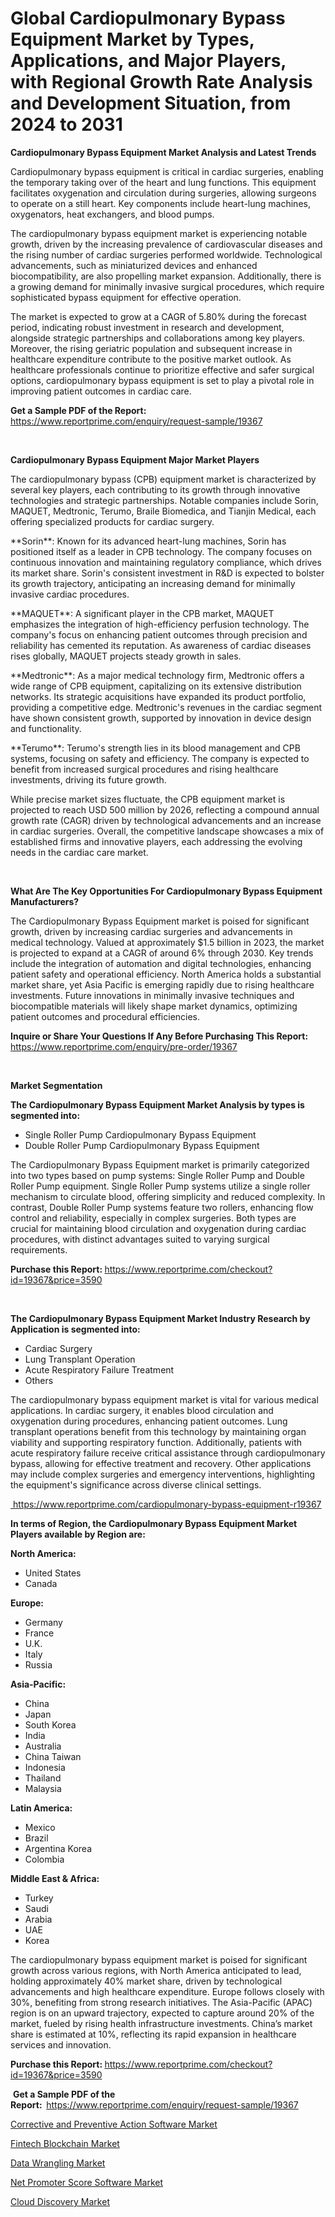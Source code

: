 <p><h1>Global Cardiopulmonary Bypass Equipment Market by Types, Applications, and Major Players, with Regional Growth Rate Analysis and Development Situation, from 2024 to 2031</h1></p><p><strong>Cardiopulmonary Bypass Equipment Market Analysis and Latest Trends</strong></p>
<p><p>Cardiopulmonary bypass equipment is critical in cardiac surgeries, enabling the temporary taking over of the heart and lung functions. This equipment facilitates oxygenation and circulation during surgeries, allowing surgeons to operate on a still heart. Key components include heart-lung machines, oxygenators, heat exchangers, and blood pumps. </p><p>The cardiopulmonary bypass equipment market is experiencing notable growth, driven by the increasing prevalence of cardiovascular diseases and the rising number of cardiac surgeries performed worldwide. Technological advancements, such as miniaturized devices and enhanced biocompatibility, are also propelling market expansion. Additionally, there is a growing demand for minimally invasive surgical procedures, which require sophisticated bypass equipment for effective operation.</p><p>The market is expected to grow at a CAGR of 5.80% during the forecast period, indicating robust investment in research and development, alongside strategic partnerships and collaborations among key players. Moreover, the rising geriatric population and subsequent increase in healthcare expenditure contribute to the positive market outlook. As healthcare professionals continue to prioritize effective and safer surgical options, cardiopulmonary bypass equipment is set to play a pivotal role in improving patient outcomes in cardiac care.</p></p>
<p><strong>Get a Sample PDF of the Report:&nbsp;</strong> <a href="https://www.reportprime.com/enquiry/request-sample/19367?utm_campaign=1080&utm_medium=2&utm_source=Github&utm_content=ia&utm_term=23112024&utm_id=cardiopulmonary-bypass-equipment">https://www.reportprime.com/enquiry/request-sample/19367</a></p>
<p>&nbsp;</p>
<p><strong>Cardiopulmonary Bypass Equipment Major Market Players</strong></p>
<p><p>The cardiopulmonary bypass (CPB) equipment market is characterized by several key players, each contributing to its growth through innovative technologies and strategic partnerships. Notable companies include Sorin, MAQUET, Medtronic, Terumo, Braile Biomedica, and Tianjin Medical, each offering specialized products for cardiac surgery.</p><p>**Sorin**: Known for its advanced heart-lung machines, Sorin has positioned itself as a leader in CPB technology. The company focuses on continuous innovation and maintaining regulatory compliance, which drives its market share. Sorin's consistent investment in R&D is expected to bolster its growth trajectory, anticipating an increasing demand for minimally invasive cardiac procedures.</p><p>**MAQUET**: A significant player in the CPB market, MAQUET emphasizes the integration of high-efficiency perfusion technology. The company's focus on enhancing patient outcomes through precision and reliability has cemented its reputation. As awareness of cardiac diseases rises globally, MAQUET projects steady growth in sales.</p><p>**Medtronic**: As a major medical technology firm, Medtronic offers a wide range of CPB equipment, capitalizing on its extensive distribution networks. Its strategic acquisitions have expanded its product portfolio, providing a competitive edge. Medtronic's revenues in the cardiac segment have shown consistent growth, supported by innovation in device design and functionality.</p><p>**Terumo**: Terumo's strength lies in its blood management and CPB systems, focusing on safety and efficiency. The company is expected to benefit from increased surgical procedures and rising healthcare investments, driving its future growth.</p><p>While precise market sizes fluctuate, the CPB equipment market is projected to reach USD 500 million by 2026, reflecting a compound annual growth rate (CAGR) driven by technological advancements and an increase in cardiac surgeries. Overall, the competitive landscape showcases a mix of established firms and innovative players, each addressing the evolving needs in the cardiac care market.</p></p>
<p>&nbsp;</p>
<p><strong>What Are The Key Opportunities For Cardiopulmonary Bypass Equipment Manufacturers?</strong></p>
<p><p>The Cardiopulmonary Bypass Equipment market is poised for significant growth, driven by increasing cardiac surgeries and advancements in medical technology. Valued at approximately $1.5 billion in 2023, the market is projected to expand at a CAGR of around 6% through 2030. Key trends include the integration of automation and digital technologies, enhancing patient safety and operational efficiency. North America holds a substantial market share, yet Asia Pacific is emerging rapidly due to rising healthcare investments. Future innovations in minimally invasive techniques and biocompatible materials will likely shape market dynamics, optimizing patient outcomes and procedural efficiencies.</p></p>
<p><strong>Inquire or Share Your Questions If Any Before Purchasing This Report:</strong> <a href="https://www.reportprime.com/enquiry/pre-order/19367?utm_campaign=1080&utm_medium=2&utm_source=Github&utm_content=ia&utm_term=23112024&utm_id=cardiopulmonary-bypass-equipment">https://www.reportprime.com/enquiry/pre-order/19367</a></p>
<p>&nbsp;</p>
<p><strong>Market Segmentation</strong></p>
<p><strong>The Cardiopulmonary Bypass Equipment Market Analysis by types is segmented into:</strong></p>
<p><ul><li>Single Roller Pump Cardiopulmonary Bypass Equipment</li><li>Double Roller Pump Cardiopulmonary Bypass Equipment</li></ul></p>
<p><p>The Cardiopulmonary Bypass Equipment market is primarily categorized into two types based on pump systems: Single Roller Pump and Double Roller Pump equipment. Single Roller Pump systems utilize a single roller mechanism to circulate blood, offering simplicity and reduced complexity. In contrast, Double Roller Pump systems feature two rollers, enhancing flow control and reliability, especially in complex surgeries. Both types are crucial for maintaining blood circulation and oxygenation during cardiac procedures, with distinct advantages suited to varying surgical requirements.</p></p>
<p><strong>Purchase this Report:&nbsp;</strong><a href="https://www.reportprime.com/checkout?id=19367&price=3590&utm_campaign=1080&utm_medium=2&utm_source=Github&utm_content=ia&utm_term=23112024&utm_id=cardiopulmonary-bypass-equipment">https://www.reportprime.com/checkout?id=19367&price=3590</a></p>
<p>&nbsp;</p>
<p><strong>The Cardiopulmonary Bypass Equipment Market Industry Research by Application is segmented into:</strong></p>
<p><ul><li>Cardiac Surgery</li><li>Lung Transplant Operation</li><li>Acute Respiratory Failure Treatment</li><li>Others</li></ul></p>
<p><p>The cardiopulmonary bypass equipment market is vital for various medical applications. In cardiac surgery, it enables blood circulation and oxygenation during procedures, enhancing patient outcomes. Lung transplant operations benefit from this technology by maintaining organ viability and supporting respiratory function. Additionally, patients with acute respiratory failure receive critical assistance through cardiopulmonary bypass, allowing for effective treatment and recovery. Other applications may include complex surgeries and emergency interventions, highlighting the equipment's significance across diverse clinical settings.</p></p>
<p><a href="https://www.reportprime.com/cardiopulmonary-bypass-equipment-r19367?utm_campaign=1080&utm_medium=2&utm_source=Github&utm_content=ia&utm_term=23112024&utm_id=cardiopulmonary-bypass-equipment">&nbsp;https://www.reportprime.com/cardiopulmonary-bypass-equipment-r19367</a></p>
<p><strong>In terms of Region, the Cardiopulmonary Bypass Equipment Market Players available by Region are:</strong></p>
<p>
    <p> <strong> North America: </strong>
        <ul>
            <li>United States</li>
            <li>Canada</li>
        </ul>
        </p> 
    <p> <strong> Europe: </strong>
        <ul>
            <li>Germany</li>
            <li>France</li>
            <li>U.K.</li>
            <li>Italy</li>
            <li>Russia</li>
        </ul>
        </p> 
    <p> <strong> Asia-Pacific: </strong>
        <ul>
            <li>China</li>
            <li>Japan</li>
            <li>South Korea</li>
            <li>India</li>
            <li>Australia</li>
            <li>China Taiwan</li>
            <li>Indonesia</li>
            <li>Thailand</li>
            <li>Malaysia</li>
        </ul>
        </p> 
    <p> <strong> Latin America: </strong>
        <ul>
            <li>Mexico</li>
            <li>Brazil</li>
            <li>Argentina Korea</li>
            <li>Colombia</li>
        </ul>
        </p> 
    <p> <strong> Middle East & Africa: </strong>
        <ul>
            <li>Turkey</li>
            <li>Saudi</li>
            <li>Arabia</li>
            <li>UAE</li>
            <li>Korea</li>
        </ul>
    </p>
    </p>
<p><p>The cardiopulmonary bypass equipment market is poised for significant growth across various regions, with North America anticipated to lead, holding approximately 40% market share, driven by technological advancements and high healthcare expenditure. Europe follows closely with 30%, benefiting from strong research initiatives. The Asia-Pacific (APAC) region is on an upward trajectory, expected to capture around 20% of the market, fueled by rising health infrastructure investments. China’s market share is estimated at 10%, reflecting its rapid expansion in healthcare services and innovation.</p></p>
<p><strong>Purchase this Report: </strong><a href="https://www.reportprime.com/checkout?id=19367&price=3590&utm_campaign=1080&utm_medium=2&utm_source=Github&utm_content=ia&utm_term=23112024&utm_id=cardiopulmonary-bypass-equipment">https://www.reportprime.com/checkout?id=19367&price=3590</a></p>
<p>&nbsp;<strong>Get a Sample PDF of the Report:&nbsp;&nbsp;</strong><a href="https://www.reportprime.com/enquiry/request-sample/19367?utm_campaign=1080&utm_medium=2&utm_source=Github&utm_content=ia&utm_term=23112024&utm_id=cardiopulmonary-bypass-equipment">https://www.reportprime.com/enquiry/request-sample/19367</a></p>
<p><strong></strong></p>
<p><p><a href="https://issuu.com/reportprime-2/docs/corrective-and-preventive-action-so_d46a22d1185441?utm_campaign=1080&utm_medium=2&utm_source=Github&utm_content=ia&utm_term=23112024&utm_id=cardiopulmonary-bypass-equipment">Corrective and Preventive Action Software Market</a></p><p><a href="https://www.linkedin.com/pulse/examining-ups-downs-fintech-blockchain-market-size-growth-cagr-9dsae?utm_campaign=1080&utm_medium=2&utm_source=Github&utm_content=ia&utm_term=23112024&utm_id=cardiopulmonary-bypass-equipment">Fintech Blockchain Market</a></p><p><a href="https://www.linkedin.com/pulse/data-wranglingmarkets-114-cagr-analysis-projecting-extraordinary-3ywwe?utm_campaign=1080&utm_medium=2&utm_source=Github&utm_content=ia&utm_term=23112024&utm_id=cardiopulmonary-bypass-equipment">Data Wrangling Market</a></p><p><a href="https://issuu.com/reportprime-2/docs/net-promoter-score-software-market-_a45cc546691739?utm_campaign=1080&utm_medium=2&utm_source=Github&utm_content=ia&utm_term=23112024&utm_id=cardiopulmonary-bypass-equipment">Net Promoter Score Software Market</a></p><p><a href="https://www.linkedin.com/pulse/market-growth-potential-forecast-cloud-discovery-size-4iske?utm_campaign=1080&utm_medium=2&utm_source=Github&utm_content=ia&utm_term=23112024&utm_id=cardiopulmonary-bypass-equipment">Cloud Discovery Market</a></p></p>